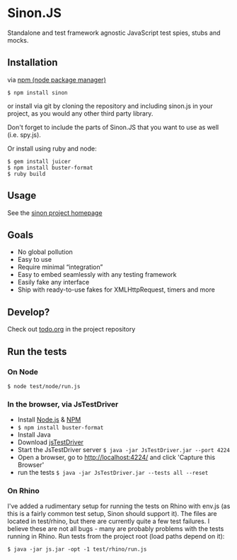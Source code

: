 # Sinon.JS

Standalone and test framework agnostic JavaScript test spies, stubs and mocks.

## Installation

via [npm (node package manager)](http://github.com/isaacs/npm)

    $ npm install sinon

or install via git by cloning the repository and including sinon.js
in your project, as you would any other third party library.

Don't forget to include the parts of Sinon.JS that you want to use as well
(i.e. spy.js).

Or install using ruby and node:

    $ gem install juicer
    $ npm install buster-format
    $ ruby build

## Usage

See the [sinon project homepage](http://sinonjs.org/)

## Goals

* No global pollution
* Easy to use
* Require minimal “integration”
* Easy to embed seamlessly with any testing framework
* Easily fake any interface
* Ship with ready-to-use fakes for XMLHttpRequest, timers and more

## Develop?

Check out [todo.org](http://github.com/cjohansen/Sinon.JS/raw/1.0.0/todo.org) in the project repository

## Run the tests


### On Node

    $ node test/node/run.js

### In the browser, via JsTestDriver

* Install [Node.js](http://nodejs.org/) &amp; [NPM](http://npmjs.org/)
* `$ npm install buster-format`
* Install Java
* Download [jsTestDriver](http://code.google.com/p/js-test-driver/)
* Start the JsTestDriver server
  `$ java -jar JsTestDriver.jar --port 4224`
* Open a browser, go to [http://localhost:4224/](http://localhost:4224) and click 'Capture this Browser'
* run the tests
  `$ java -jar JsTestDriver.jar --tests all --reset`


### On Rhino

I've added a rudimentary setup for running the tests on Rhino with env.js (as
this is a fairly common test setup, Sinon should support it). The files are
located in test/rhino, but there are currently quite a few test failures. I
believe these are not all bugs - many are probably problems with the tests
running in Rhino. Run tests from the project root (load paths depend on it):

    $ java -jar js.jar -opt -1 test/rhino/run.js
